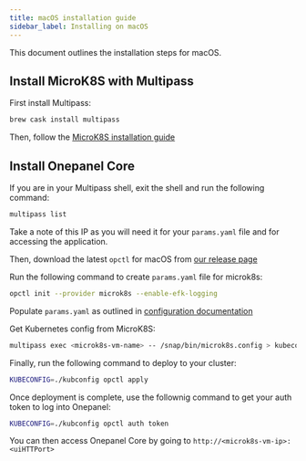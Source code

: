 ```yaml
---
title: macOS installation guide
sidebar_label: Installing on macOS
---
```


This document outlines the installation steps for macOS.

## Install MicroK8S with Multipass

First install Multipass:

```bash
brew cask install multipass
```

Then, follow the [MicroK8S installation guide](https://microk8s.io/docs/install-alternatives#multipass)

## Install Onepanel Core

If you are in your Multipass shell, exit the shell and run the following command:

```bash
multipass list
```

Take a note of this IP as you will need it for your `params.yaml` file and for accessing the application.

Then, download the latest `opctl` for macOS from [our release page](https://github.com/onepanelio/cli/releases/latest)

Run the following command to create `params.yaml` file for microk8s:

```bash
opctl init --provider microk8s --enable-efk-logging
```

Populate `params.yaml` as outlined in [configuration documentation](installation-guides/configuration)

Get Kubernetes config from MicroK8S:

```bash
multipass exec <microk8s-vm-name> -- /snap/bin/microk8s.config > kubeconfig
```

Finally, run the following command to deploy to your cluster:

```bash
KUBECONFIG=./kubconfig opctl apply
```

Once deployment is complete, use the follownig command to get your auth token to log into Onepanel:

```bash
KUBECONFIG=./kubconfig opctl auth token
```

You can then access Onepanel Core by going to `http://<microk8s-vm-ip>:<uiHTTPort>`